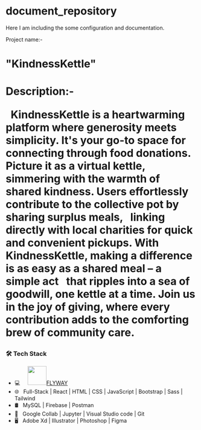 # document_repository
Here I am including the some configuration and documentation.


Project name:- <h1>"KindnessKettle"<h1>
 
Description:- 

 &nbsp; KindnessKettle is a heartwarming platform where generosity meets simplicity. It's your go-to space for connecting through food donations. 
 &nbsp; Picture it as a virtual kettle, simmering with the warmth of shared kindness. Users effortlessly contribute to the collective pot by sharing surplus meals, 
 &nbsp;  linking directly with local charities for quick and convenient pickups. With KindnessKettle, making a difference is as easy as a shared meal – a simple act 
 &nbsp; that ripples into a sea of goodwill, one kettle at a time. Join us in the joy of giving, where every contribution adds to the comforting brew of community care.</p>

<h3>🛠 Tech Stack</h3>

- 💻 &nbsp; 
&nbsp; <a href="https://th.bing.com/th/id/OIP.Hgr6zXO_KoVAv2uKV2z_CAHaD5?rs=1&pid=ImgDetMain" target="_blank" rel="noopener noreferrer"><img src="https://img.icons8.com/plasticine/100/000000/twitter.png" width="50" />FLYWAY</a>  
- 🌐 &nbsp; Full-Stack | React | HTML | CSS | JavaScript | Bootstrap | Sass | Tailwind 
- 🛢 &nbsp; MySQL | Firebase | Postman
- 🔧 &nbsp; Google Collab | Jupyter | Visual Studio code  | Git
- 🖥 &nbsp; Adobe Xd | Illustrator | Photoshop | Figma

 
  
